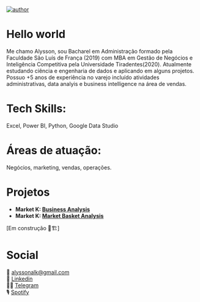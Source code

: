 [![author](https://img.shields.io/badge/author-alysson_guimarães-red.svg)](https://www.linkedin.com/in/guimaraesalysson/)

# Hello world

Me chamo Alysson, sou Bacharel em Administração formado pela Faculdade São Luís de França (2019) com MBA em Gestão de Negócios e Inteligência Competitiva pela Universidade Tiradentes(2020). Atualmente estudando ciência e engenharia de dados e aplicando em alguns projetos. Possuo +5 anos de experiência no varejo incluído atividades administrativas, data analyis e business intelligence na área de vendas.

# Tech Skills: 

Excel, Power BI, Python, Google Data Studio

# Áreas de atuação: 

Negócios, marketing, vendas, operações.

# Projetos<br>
* **Market K: [Business Analysis](https://github.com/k3ybladewielder/market_k/blob/main/market_k_eda.ipynb)**<br>
* **Market K: [Market Basket Analysis](https://github.com/k3ybladewielder/market_k/blob/main/market_k_mba.ipynb)**<br>

[Em construção 🚧🏗]

# Social <br>
📧 alyssonalk@gmail.com<br>
💼 [Linkedin](https://www.linkedin.com/in/guimaraesalysson/)<br>
👨‍🚀 [Telegram](t.me/alysson)<br>
🎙 [Spotify](https://open.spotify.com/user/sao5qyutaa7j64zwsojmyq7hq)
